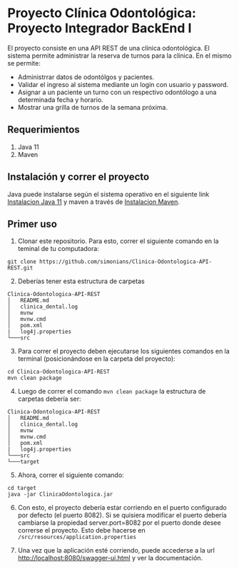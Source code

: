 # Proyecto Clínica Odontológica: Proyecto Integrador BackEnd I

El proyecto consiste en una API REST de una clínica odontológica. El sistema permite administrar la reserva de turnos para la clínica. En el mismo se permite: 
- Administrrar datos de odontólgos y pacientes.
- Validar el ingreso al sistema mediante un login con usuario y password. 
- Asignar a un paciente un turno con un respectivo odontólogo a una determinada fecha y horario.
- Mostrar una grilla de turnos de la semana próxima. 

## Requerimientos
1) Java 11
2) Maven

## Instalación y correr el proyecto
Java puede instalarse según el sistema operativo en el siguiente link [Instalacion Java 11](https://www.oracle.com/java/technologies/downloads/#java11) y maven a través de [Instalacion Maven](https://maven.apache.org/download.cgi).

## Primer uso
1) Clonar este repositorio. Para esto, correr el siguiente comando en la teminal de tu computadora:
```
git clone https://github.com/simonians/Clinica-Odontologica-API-REST.git
```
2) Deberías tener esta estructura de carpetas
```
Clinica-Odontologica-API-REST
│   README.md
│   clinica_dental.log
│   mvnw
│   mvnw.cmd
│   pom.xml
|   log4j.properties
└───src
```
3) Para correr el proyecto deben ejecutarse los siguientes comandos en la terminal (posicionándose en la carpeta del proyecto): 
```
cd Clinica-Odontologica-API-REST
mvn clean package
```
4) Luego de correr el comando `mvn clean package` la estructura de carpetas debería ser:
```
Clinica-Odontologica-API-REST
│   README.md
│   clinica_dental.log
│   mvnw
│   mvnw.cmd
│   pom.xml
|   log4j.properties
└───src
└───target
```
5) Ahora, correr el siguiente comando: 
```
cd target
java -jar ClinicaOdontologica.jar
```
6) Con esto, el proyecto debería estar corriendo en el puerto configurado por defecto (el puerto 8082). Si se quisiera modificar el puerto debería cambiarse la propiedad server.port=8082 por el puerto donde desee correrse el proyecto. Esto debe hacerse en `/src/resources/application.properties`

7) Una vez que la aplicación esté corriendo, puede accederse a la url [http://localhost:8080/swagger-ui.html](http://localhost:8080/swagger-ui.html) y ver la documentación. 
